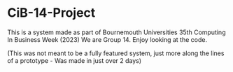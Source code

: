 # CiB-14-Project
This is a system made as part of Bournemouth Universities 35th Computing In Business Week (2023)
We are Group 14. Enjoy looking at the code. 

(This was not meant to be a fully featured system, just more along the lines of a prototype - Was made in just over 2 days) 
